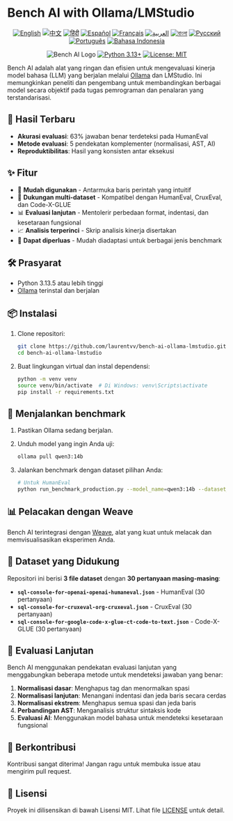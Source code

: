 # Bench AI with Ollama/LMStudio

<div align="center">

[![English](https://img.shields.io/badge/lang-en-blue.svg)](../README.md) [![中文](https://img.shields.io/badge/lang-zh-blue.svg)](README.zh.md) [![हिंदी](https://img.shields.io/badge/lang-hi-blue.svg)](README.hi.md) [![Español](https://img.shields.io/badge/lang-es-blue.svg)](README.es.md) [![Français](https://img.shields.io/badge/lang-fr-blue.svg)](README.fr.md) [![العربية](https://img.shields.io/badge/lang-ar-blue.svg)](README.ar.md) [![বাংলা](https://img.shields.io/badge/lang-bn-blue.svg)](README.bn.md) [![Русский](https://img.shields.io/badge/lang-ru-blue.svg)](README.ru.md) [![Português](https://img.shields.io/badge/lang-pt-blue.svg)](README.pt.md) [![Bahasa Indonesia](https://img.shields.io/badge/lang-id-blue.svg)](README.id.md)

![Bench AI Logo](https://img.shields.io/badge/Bench%20AI-LLM%20Benchmark%20Tool-blue)
[![Python 3.13+](https://img.shields.io/badge/python-3.13+-blue.svg)](https://www.python.org/downloads/)
[![License: MIT](https://img.shields.io/badge/License-MIT-yellow.svg)](https://opensource.org/licenses/MIT)

</div>

Bench AI adalah alat yang ringan dan efisien untuk mengevaluasi kinerja model bahasa (LLM) yang berjalan melalui [Ollama](https://ollama.com/) dan LMStudio. Ini memungkinkan peneliti dan pengembang untuk membandingkan berbagai model secara objektif pada tugas pemrograman dan penalaran yang terstandarisasi.

## 🎯 Hasil Terbaru

- **Akurasi evaluasi**: 63% jawaban benar terdeteksi pada HumanEval
- **Metode evaluasi**: 5 pendekatan komplementer (normalisasi, AST, AI)
- **Reproduktibilitas**: Hasil yang konsisten antar eksekusi

## ✨ Fitur

- 🚀 **Mudah digunakan** - Antarmuka baris perintah yang intuitif
- 🔄 **Dukungan multi-dataset** - Kompatibel dengan HumanEval, CruxEval, dan Code-X-GLUE
- 📊 **Evaluasi lanjutan** - Mentolerir perbedaan format, indentasi, dan kesetaraan fungsional
- 📈 **Analisis terperinci** - Skrip analisis kinerja disertakan
- 🧩 **Dapat diperluas** - Mudah diadaptasi untuk berbagai jenis benchmark

## 🛠️ Prasyarat

- Python 3.13.5 atau lebih tinggi
- [Ollama](https://ollama.com/) terinstal dan berjalan

## 📦 Instalasi

1. Clone repositori:
   ```bash
   git clone https://github.com/laurentvv/bench-ai-ollama-lmstudio.git
   cd bench-ai-ollama-lmstudio
   ```

2. Buat lingkungan virtual dan instal dependensi:
   ```bash
   python -m venv venv
   source venv/bin/activate  # Di Windows: venv\Scripts\activate
   pip install -r requirements.txt
   ```

## 🚀 Menjalankan benchmark

1. Pastikan Ollama sedang berjalan.

2. Unduh model yang ingin Anda uji:
   ```bash
   ollama pull qwen3:14b
   ```

3. Jalankan benchmark dengan dataset pilihan Anda:
   ```bash
   # Untuk HumanEval
   python run_benchmark_production.py --model_name=qwen3:14b --dataset_source=sql-console-for-openai-openai-humaneval.json
   ```

## 📊 Pelacakan dengan Weave

Bench AI terintegrasi dengan [Weave](https://wandb.ai/site/weave), alat yang kuat untuk melacak dan memvisualisasikan eksperimen Anda.

## 🧩 Dataset yang Didukung

Repositori ini berisi **3 file dataset** dengan **30 pertanyaan masing-masing**:

- **`sql-console-for-openai-openai-humaneval.json`** - HumanEval (30 pertanyaan)
- **`sql-console-for-cruxeval-org-cruxeval.json`** - CruxEval (30 pertanyaan)
- **`sql-console-for-google-code-x-glue-ct-code-to-text.json`** - Code-X-GLUE (30 pertanyaan)

## 💯 Evaluasi Lanjutan

Bench AI menggunakan pendekatan evaluasi lanjutan yang menggabungkan beberapa metode untuk mendeteksi jawaban yang benar:

1. **Normalisasi dasar**: Menghapus tag dan menormalkan spasi
2. **Normalisasi lanjutan**: Menangani indentasi dan jeda baris secara cerdas
3. **Normalisasi ekstrem**: Menghapus semua spasi dan jeda baris
4. **Perbandingan AST**: Menganalisis struktur sintaksis kode
5. **Evaluasi AI**: Menggunakan model bahasa untuk mendeteksi kesetaraan fungsional

## 🤝 Berkontribusi

Kontribusi sangat diterima! Jangan ragu untuk membuka issue atau mengirim pull request.

## 📄 Lisensi

Proyek ini dilisensikan di bawah Lisensi MIT. Lihat file [LICENSE](LICENSE) untuk detail.